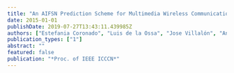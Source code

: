 ```yaml
---
title: "An AIFSN Prediction Scheme for Multimedia Wireless Communications"
date: 2015-01-01
publishDate: 2019-07-27T13:43:11.439985Z
authors: ["Estefania Coronado", "Luis de la Ossa", "Jose Villalón", "Antonio Garrido"]
publication_types: ["1"]
abstract: ""
featured: false
publication: "*Proc. of IEEE ICCCN*"
---
```


